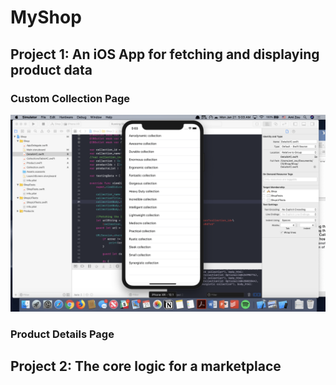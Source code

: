 # MyShop
## Project 1: An iOS App for fetching and displaying product data
### Custom Collection Page
![Page1](https://github.com/ami-zou/MyShop/blob/master/Custom%20Collections%20list%20page%20-%20Screenshot.png)

### Product Details Page

## Project 2: The core logic for a marketplace
